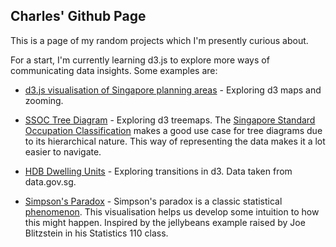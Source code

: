 ## Charles' Github Page

This is a page of my random projects which I'm presently curious about.

For a start, I'm currently learning d3.js to explore more ways of communicating data insights. Some examples are: 

* [d3.js visualisation of Singapore planning areas](https://charleslow.github.io/planning_area_plot) - Exploring d3 maps and zooming.

* [SSOC Tree Diagram](https://charleslow.github.io/ssoc_plot) - Exploring d3 treemaps. The [Singapore Standard Occupation Classification](http://www.singstat.gov.sg/methodologies-standards/statistical-standards-and-classifications/SSOC) makes a good use case for tree diagrams due to its hierarchical nature. This way of representing the data makes it a lot easier to navigate.

* [HDB Dwelling Units](https://charleslow.github.io/flats_per_town) - Exploring transitions in d3. Data taken from data.gov.sg.

* [Simpson's Paradox](https://charleslow.github.io/simpsons_paradox) - Simpson's paradox is a classic statistical [phenomenon](https://en.wikipedia.org/wiki/Simpson%27s_paradox). This visualisation helps us develop some intuition to how this might happen. Inspired by the jellybeans example raised by Joe Blitzstein in his Statistics 110 class.
